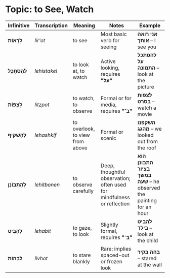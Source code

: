 # Topic: to See, Watch

| **Infinitive**  | **Transcription**      | **Meaning**             | **Notes**     | **Example**            |
|----------------|-----------------------|-------------------------|------------------------|----------------------|
| **לִרְאוֹת**       | *lir'ot* |        to see                    | Most basic verb for seeing |  **אני רואה אותך** – I see you                  |
| **לְהִסְתַּכֵּל**     | *lehistakel* |  to look at, to watch            | Active looking, requires **"על"** | **להסתכל על התמונה** – look at the picture   |
| **לִצְפּוֹת**     | *litzpot* |         to watch, to observe            | Formal or for media, requires **"ב־"** |  **לצפות בסרט** – watch a movie         |
| **לְהַשְׁקִיף**   | *lehashkif* |     to overlook, to view from above | Formal or scenic |  **השקפנו מהגג** – we looked out from the roof            |
| **לְהִתְבּוֹנֵן** | *lehitbonen* |  to observe carefully            | Deep, thoughtful observation; often used for mindfulness or reflection | **הוא התבונן בציור במשך שעה** – he observed the painting for an hour  |
| **לְהַבִּיט**    | *lehabit* |         to gaze, to look                |   Slightly formal, requires **"ב־"**       | **להביט בילד** – look at the child |
| **לִבְהוֹת**    | *livhot* |           to stare blankly                | Rare; implies spaced-out or frozen look |  **בהה בקיר** – stared at the wall |
